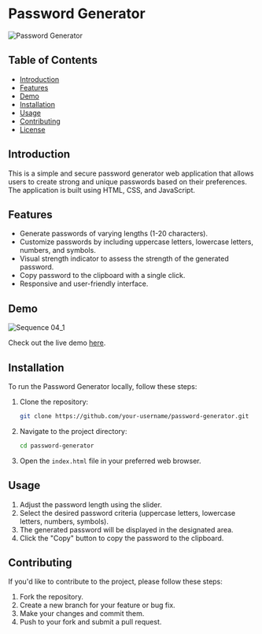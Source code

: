 # Password Generator

![Password Generator](./assets/password-generator.png)

## Table of Contents
- [Introduction](#introduction)
- [Features](#features)
- [Demo](#demo)
- [Installation](#installation)
- [Usage](#usage)
- [Contributing](#contributing)
- [License](#license)

## Introduction

This is a simple and secure password generator web application that allows users to create strong and unique passwords based on their preferences. The application is built using HTML, CSS, and JavaScript.

## Features

- Generate passwords of varying lengths (1-20 characters).
- Customize passwords by including uppercase letters, lowercase letters, numbers, and symbols.
- Visual strength indicator to assess the strength of the generated password.
- Copy password to the clipboard with a single click.
- Responsive and user-friendly interface.

## Demo

![Sequence 04_1](https://github.com/raza-m01/passgen/assets/113848902/b8db728f-9aa7-4dc5-8567-66ab3075e3b5)


Check out the live demo [here](https://idyllic-croissant-1303c9.netlify.app/).

## Installation

To run the Password Generator locally, follow these steps:

1. Clone the repository:

    ```bash
    git clone https://github.com/your-username/password-generator.git
    ```

2. Navigate to the project directory:

    ```bash
    cd password-generator
    ```

3. Open the `index.html` file in your preferred web browser.

## Usage

1. Adjust the password length using the slider.
2. Select the desired password criteria (uppercase letters, lowercase letters, numbers, symbols).
3. The generated password will be displayed in the designated area.
4. Click the "Copy" button to copy the password to the clipboard.

## Contributing

If you'd like to contribute to the project, please follow these steps:

1. Fork the repository.
2. Create a new branch for your feature or bug fix.
3. Make your changes and commit them.
4. Push to your fork and submit a pull request.


